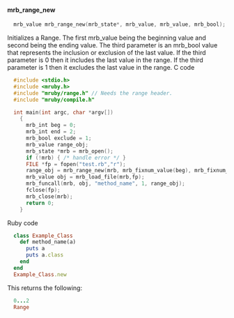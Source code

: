 #### mrb_range_new
```C
  mrb_value mrb_range_new(mrb_state*, mrb_value, mrb_value, mrb_bool);
```
Initializes a Range. The first mrb_value being the beginning value and second being the ending value.
The third parameter is an mrb_bool value that represents the inclusion or exclusion of the last value.
If the third parameter is 0 then it includes the last value in the range. If the third parameter is 1 
then it excludes the last value in the range.
C code
```C
  #include <stdio.h>
  #include <mruby.h>
  #include "mruby/range.h" // Needs the range header.
  #include "mruby/compile.h"

  int main(int argc, char *argv[])
    {
      mrb_int beg = 0;
      mrb_int end = 2;
      mrb_bool exclude = 1;
      mrb_value range_obj;
      mrb_state *mrb = mrb_open();
      if (!mrb) { /* handle error */ }
      FILE *fp = fopen("test.rb","r");
      range_obj = mrb_range_new(mrb, mrb_fixnum_value(beg), mrb_fixnum_value(end), exclude);
      mrb_value obj = mrb_load_file(mrb,fp);
      mrb_funcall(mrb, obj, "method_name", 1, range_obj);
      fclose(fp);
      mrb_close(mrb);
      return 0;
    }
```
Ruby code
```Ruby
  class Example_Class
    def method_name(a)
      puts a
      puts a.class
    end
  end
  Example_Class.new
```
This returns the following:
```Ruby
  0...2
  Range
```
